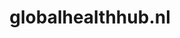 ---
layout: post
title:  "globalhealthhub.nl"
internal_url:  "/dutchgov/globalhealthhub.nl.html"
categories: dutchgov
---
